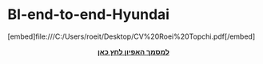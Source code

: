
# BI-end-to-end-Hyundai


[embed]file:///C:/Users/roeit/Desktop/CV%20Roei%20Topchi.pdf[/embed]
<p align="center">
  <a href="מסמך אפיון מערכת.pdf"><b>למסמך האפיון לחץ כאן </b></a>
</p>
